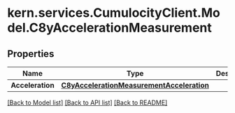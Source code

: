 
# kern.services.CumulocityClient.Model.C8yAccelerationMeasurement

## Properties

Name | Type | Description | Notes
------------ | ------------- | ------------- | -------------
**Acceleration** | [**C8yAccelerationMeasurementAcceleration**](C8yAccelerationMeasurementAcceleration.md) |  | [optional] 

[[Back to Model list]](../README.md#documentation-for-models)
[[Back to API list]](../README.md#documentation-for-api-endpoints)
[[Back to README]](../README.md)

